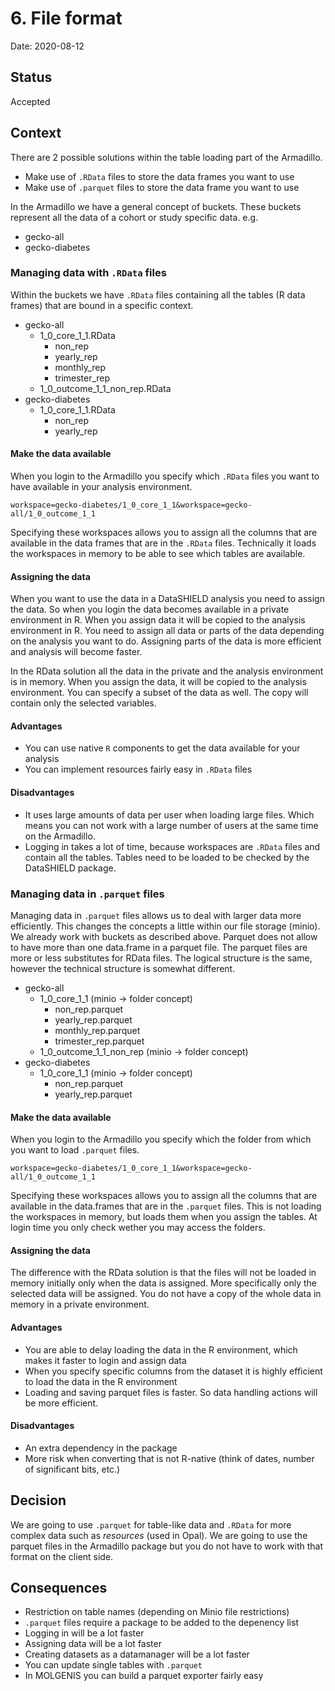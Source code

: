 # 6. File format

Date: 2020-08-12

## Status

Accepted

## Context
There are 2 possible solutions within the table loading part of the Armadillo.
- Make use of `.RData` files to store the data frames you want to use
- Make use of `.parquet` files to store the data frame you want to use

In the Armadillo we have a general concept of buckets. These buckets represent all the data of a cohort or study specific data. e.g.
- gecko-all
- gecko-diabetes

### Managing data with `.RData` files
Within the buckets we have `.RData` files containing all the tables (R data frames) that are bound in a specific context.
- gecko-all
  - 1_0_core_1_1.RData
    - non_rep
    - yearly_rep
    - monthly_rep
    - trimester_rep
  - 1_0_outcome_1_1_non_rep.RData
- gecko-diabetes
  - 1_0_core_1_1.RData
    - non_rep
    - yearly_rep

#### Make the data available
When you login to the Armadillo you specify which `.RData` files you want to have available in your analysis environment. 

`workspace=gecko-diabetes/1_0_core_1_1&workspace=gecko-all/1_0_outcome_1_1`

Specifying these workspaces allows you to assign all the columns that are available in the data frames that are in the `.RData` files.
Technically it loads the workspaces in memory to be able to see which tables are available.

#### Assigning the data
When you want to use the data in a DataSHIELD analysis you need to assign the data. So when you login the data becomes available in a private environment in R. When you assign data it will be copied to the analysis environment in R.
You need to assign all data or parts of the data depending on the analysis you want to do. Assigning parts of the data is more efficient and analysis will become faster.

In the RData solution all the data in the private and the analysis environment is in memory. When you assign the data, it will be copied to the analysis environment. You can specify a subset of the data as well. The copy will contain only the selected variables.

#### Advantages
- You can use native `R` components to get the data available for your analysis
- You can implement resources fairly easy in `.RData` files

#### Disadvantages
- It uses large amounts of data per user when loading large files. Which means you can not work with a large number of users at the same time on the Armadillo.
- Logging in takes a lot of time, because workspaces are `.RData` files and contain all the tables. Tables need to be loaded to be checked by the DataSHIELD package.

### Managing data in `.parquet` files
Managing data in `.parquet` files allows us to deal with larger data more efficiently. This changes the concepts a little within our file storage (minio). We already work with buckets as described above. Parquet does not allow to have more than one data.frame in a parquet file. The parquet files are more or less substitutes for RData files. The logical structure is the same, however the technical structure is somewhat different.

- gecko-all
  - 1_0_core_1_1 (minio -> folder concept)
    - non_rep.parquet
    - yearly_rep.parquet
    - monthly_rep.parquet
    - trimester_rep.parquet
  - 1_0_outcome_1_1_non_rep (minio -> folder concept)
- gecko-diabetes
  - 1_0_core_1_1 (minio -> folder concept)
    - non_rep.parquet
    - yearly_rep.parquet

#### Make the data available
When you login to the Armadillo you specify which the folder from which you want to load `.parquet` files.

`workspace=gecko-diabetes/1_0_core_1_1&workspace=gecko-all/1_0_outcome_1_1`

Specifying these workspaces allows you to assign all the columns that are available in the data.frames that are in the `.parquet` files.
This is not loading the workspaces in memory, but loads them when you assign the tables. At login time you only check wether you may access the folders.

#### Assigning the data
The difference with the RData solution is that the files will not be loaded in memory initially only when the data is assigned. More specifically only the selected data will be assigned. You do not have a copy of the whole data in memory in a private environment.

#### Advantages
- You are able to delay loading the data in the R environment, which makes it faster to login and assign data
- When you specify specific columns from the dataset it is highly efficient to load the data in the R environment
- Loading and saving parquet files is faster. So data handling actions will be more efficient.

#### Disadvantages
- An extra dependency in the package
- More risk when converting that is not R-native (think of dates, number of significant bits, etc.)

## Decision
We are going to use `.parquet` for table-like data and `.RData` for more complex data such as *resources* (used in Opal). We are going to use the parquet files in the Armadillo package but you do not have to work with that format on the client side.

## Consequences
- Restriction on table names (depending on Minio file restrictions)
- `.parquet` files require a package to be added to the depenency list
- Logging in will be a lot faster 
- Assigning data will be a lot faster
- Creating datasets as a datamanager will be a lot faster
- You can update single tables with `.parquet`
- In MOLGENIS you can build a parquet exporter fairly easy